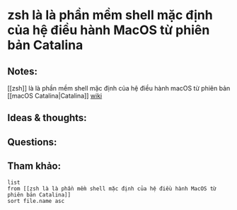 # zsh là là phần mềm shell mặc định của hệ điều hành MacOS từ phiên bản Catalina

## Notes:
[[zsh]] là là phần mềm shell mặc định của hệ điều hành macOS từ phiên bản [[macOS Catalina|Catalina]] [wiki](https://vi.wikipedia.org/wiki/Bash)


## Ideas & thoughts:

## Questions:


## Tham khảo:
```dataview
list
from [[zsh là là phần mềm shell mặc định của hệ điều hành MacOS từ phiên bản Catalina]]
sort file.name asc
```